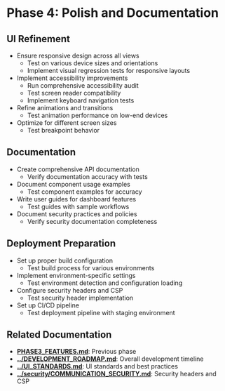 
# Phase 4: Polish and Documentation

## UI Refinement
   - Ensure responsive design across all views
     - Test on various device sizes and orientations
     - Implement visual regression tests for responsive layouts
   - Implement accessibility improvements
     - Run comprehensive accessibility audit
     - Test screen reader compatibility
     - Implement keyboard navigation tests
   - Refine animations and transitions
     - Test animation performance on low-end devices
   - Optimize for different screen sizes
     - Test breakpoint behavior

## Documentation
   - Create comprehensive API documentation
     - Verify documentation accuracy with tests
   - Document component usage examples
     - Test component examples for accuracy
   - Write user guides for dashboard features
     - Test guides with sample workflows
   - Document security practices and policies
     - Verify security documentation completeness

## Deployment Preparation
   - Set up proper build configuration
     - Test build process for various environments
   - Implement environment-specific settings
     - Test environment detection and configuration loading
   - Configure security headers and CSP
     - Test security header implementation
   - Set up CI/CD pipeline
     - Test deployment pipeline with staging environment

## Related Documentation

- **[PHASE3_FEATURES.md](PHASE3_FEATURES.md)**: Previous phase
- **[../DEVELOPMENT_ROADMAP.md](../DEVELOPMENT_ROADMAP.md)**: Overall development timeline
- **[../UI_STANDARDS.md](../UI_STANDARDS.md)**: UI standards and best practices
- **[../security/COMMUNICATION_SECURITY.md](../security/COMMUNICATION_SECURITY.md)**: Security headers and CSP
